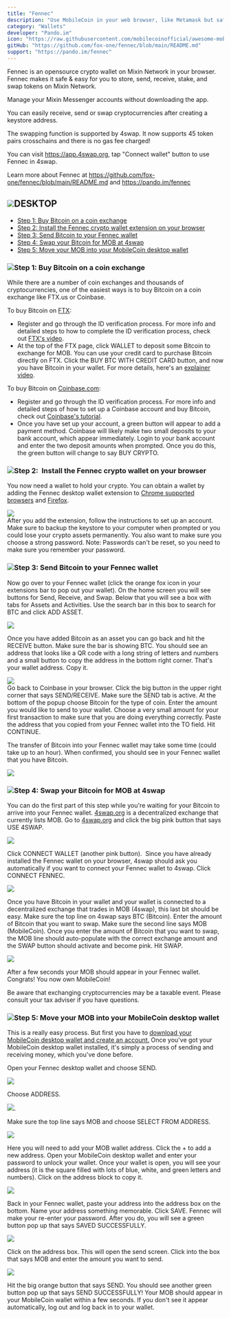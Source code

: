 ```yaml
---
title: "Fennec"
description: "Use MobileCoin in your web browser, like Metamask but safer and private."
category: "Wallets"
developer: "Pando.im"
icon: "https://raw.githubusercontent.com/mobilecoinofficial/awesome-mobilecoin/main/directory/0010_Fennec/fennec.png"
gitHub: "https://github.com/fox-one/fennec/blob/main/README.md"
support: "https://pando.im/fennec"
---
```

Fennec is an opensource crypto wallet on Mixin Network in your browser. Fennec makes it safe & easy for you to store, send, receive, stake, and swap tokens on Mixin Network.

Manage your Mixin Messenger accounts without downloading the app.

You can easily receive, send or swap cryptocurrencies after creating a keystore address. 

The swapping function is supported by 4swap. It now supports 45 token pairs crosschains and there is no gas fee charged!

You can visit https://app.4swap.org, tap "Connect wallet" button to use Fennec in 4swap.

Learn more about Fennec at https://github.com/fox-one/fennec/blob/main/README.md and https://pando.im/fennec

![](https://mobilecoinstg.wpengine.com/wp-content/uploads/2022/02/desktop-solid-purple.svg)DESKTOP
--------------------------------------------------------------------------------------------------

-   [Step 1: Buy Bitcoin on a coin exchange](https://mobilecoin.com/news/how-to-buy-mob-in-the-us#desktop-1)
-   [Step 2: Install the Fennec crypto wallet extension on your browser](https://mobilecoin.com/news/how-to-buy-mob-in-the-us#desktop-2)
-   [Step 3: Send Bitcoin to your Fennec wallet](https://mobilecoin.com/news/how-to-buy-mob-in-the-us#desktop-3)
-   [Step 4: Swap your Bitcoin for MOB at 4swap](https://mobilecoin.com/news/how-to-buy-mob-in-the-us#desktop-4)
-   [Step 5: Move your MOB into your MobileCoin desktop wallet](https://mobilecoin.com/news/how-to-buy-mob-in-the-us#desktop-5)

### ![](https://mobilecoinstg.wpengine.com/wp-content/uploads/2022/02/secure.svg)Step 1: Buy Bitcoin on a coin exchange

While there are a number of coin exchanges and thousands of cryptocurrencies, one of the easiest ways is to buy Bitcoin on a coin exchange like FTX.us or Coinbase.

To buy Bitcoin on [FTX](https://ftx.us/):

-   Register and go through the ID verification process. For more info and detailed steps to how to complete the ID verification process, check out [FTX's video](https://www.youtube.com/watch?v=am-oCJnZaug).
-   At the top of the FTX page, click WALLET to deposit some Bitcoin to exchange for MOB. You can use your credit card to purchase Bitcoin directly on FTX. Click the BUY BTC WITH CREDIT CARD button, and now you have Bitcoin in your wallet. For more details, here's an [explainer video](https://youtu.be/8Lnm-ij7Ga4?t=195).

To buy Bitcoin on [Coinbase.com](http://coinbase.com/):

-   Register and go through the ID verification process. For more info and detailed steps of how to set up a Coinbase account and buy Bitcoin, check out [Coinbase's tutorial](https://www.coinbase.com/learn/tips-and-tutorials/how-to-set-up-a-crypto-wallet).
-   Once you have set up your account, a green button will appear to add a payment method. Coinbase will likely make two small deposits to your bank account, which appear immediately. Login to your bank account and enter the two deposit amounts when prompted. Once you do this, the green button will change to say BUY CRYPTO.

### ![](https://mobilecoinstg.wpengine.com/wp-content/uploads/2022/02/secure.svg)Step 2:  Install the Fennec crypto wallet on your browser

You now need a wallet to hold your crypto. You can obtain a wallet by adding the Fennec desktop wallet extension to [Chrome supported browsers](https://chrome.google.com/webstore/detail/fennec/eincngenkhohbbfpkohipekcmnkfamjp) and [Firefox](https://addons.mozilla.org/en-US/firefox/addon/fox_fennec/).

![](https://mobilecoinstg.wpengine.com/wp-content/uploads/2021/10/Screen-Shot-2021-09-14-at-9.43.04-AM-1024x395.png)\
After you add the extension, follow the instructions to set up an account. Make sure to backup the keystore to your computer when prompted or you could lose your crypto assets permanently. You also want to make sure you choose a strong password. Note: Passwords can't be reset, so you need to make sure you remember your password.

### ![](https://mobilecoinstg.wpengine.com/wp-content/uploads/2022/02/secure.svg)Step 3: Send Bitcoin to your Fennec wallet

Now go over to your Fennec wallet (click the orange fox icon in your extensions bar to pop out your wallet). On the home screen you will see buttons for Send, Receive, and Swap. Below that you will see a box with tabs for Assets and Activities. Use the search bar in this box to search for BTC and click ADD ASSET.

![](https://mobilecoinstg.wpengine.com/wp-content/uploads/2021/10/Screen-Shot-2021-11-29-at-6.09.28-PM-1024x760.png)

Once you have added Bitcoin as an asset you can go back and hit the RECEIVE button. Make sure the bar is showing BTC. You should see an address that looks like a QR code with a long string of letters and numbers and a small button to copy the address in the bottom right corner. That's your wallet address. Copy it.

![](https://mobilecoinstg.wpengine.com/wp-content/uploads/2021/10/Screen-Shot-2021-11-30-at-11.42.56-AM-1024x755.png)\
Go back to Coinbase in your browser. Click the big button in the upper right corner that says SEND/RECEIVE. Make sure the SEND tab is active. At the bottom of the popup choose Bitcoin for the type of coin. Enter the amount you would like to send to your wallet. Choose a very small amount for your first transaction to make sure that you are doing everything correctly. Paste the address that you copied from your Fennec wallet into the TO field. Hit CONTINUE.

The transfer of Bitcoin into your Fennec wallet may take some time (could take up to an hour). When confirmed, you should see in your Fennec wallet that you have Bitcoin.

![](https://mobilecoinstg.wpengine.com/wp-content/uploads/2021/10/Screen-Shot-2021-09-14-at-11.26.30-AM.png)

### ![](https://mobilecoinstg.wpengine.com/wp-content/uploads/2022/02/secure.svg)Step 4: Swap your Bitcoin for MOB at 4swap

You can do the first part of this step while you're waiting for your Bitcoin to arrive into your Fennec wallet. [4swap.org](https://4swap.org/) is a decentralized exchange that currently lists MOB. Go to [4swap.org](https://4swap.org/) and click the big pink button that says USE 4SWAP.

![](https://mobilecoinstg.wpengine.com/wp-content/uploads/2021/10/Screen-Shot-2021-09-14-at-9.39.19-AM-1024x684.png)

Click CONNECT WALLET (another pink button).  Since you have already installed the Fennec wallet on your browser, 4swap should ask you automatically if you want to connect your Fennec wallet to 4swap. Click CONNECT FENNEC.

![](https://mobilecoinstg.wpengine.com/wp-content/uploads/2021/10/Screen-Shot-2021-09-14-at-9.40.00-AM-1024x218.png)

Once you have Bitcoin in your wallet and your wallet is connected to a decentralized exchange that trades in MOB (4swap), this last bit should be easy. Make sure the top line on 4swap says BTC (Bitcoin). Enter the amount of Bitcoin that you want to swap. Make sure the second line says MOB (MobileCoin). Once you enter the amount of Bitcoin that you want to swap, the MOB line should auto-populate with the correct exchange amount and the SWAP button should activate and become pink. Hit SWAP.

![](https://mobilecoinstg.wpengine.com/wp-content/uploads/2021/10/Screen-Shot-2021-09-14-at-11.27.43-AM-1024x393.png)

After a few seconds your MOB should appear in your Fennec wallet. Congrats! You now own MobileCoin!

Be aware that exchanging cryptocurrencies may be a taxable event. Please consult your tax adviser if you have questions.

### ![](https://mobilecoinstg.wpengine.com/wp-content/uploads/2022/02/secure.svg)Step 5: Move your MOB into your MobileCoin desktop wallet

This is a really easy process. But first you have to [download your MobileCoin desktop wallet and create an account.](https://mobilecoin.com/news/how-to-download-and-set-up-your-mobilecoin-desktop-wallet) Once you've got your MobileCoin desktop wallet installed, it's simply a process of sending and receiving money, which you've done before.

Open your Fennec desktop wallet and choose SEND.

![](https://mobilecoinstg.wpengine.com/wp-content/uploads/2021/10/image9-1024x752.png)

Choose ADDRESS.

![](https://mobilecoinstg.wpengine.com/wp-content/uploads/2021/10/image8.png).

Make sure the top line says MOB and choose SELECT FROM ADDRESS.

![](https://mobilecoinstg.wpengine.com/wp-content/uploads/2021/10/image22-1024x706.png)

Here you will need to add your MOB wallet address. Click the + to add a new address. Open your MobileCoin desktop wallet and enter your password to unlock your wallet. Once your wallet is open, you will see your address (it is the square filled with lots of blue, white, and green letters and numbers). Click on the address block to copy it.

![](https://mobilecoinstg.wpengine.com/wp-content/uploads/2021/10/image10-blur-867x1024.png)

Back in your Fennec wallet, paste your address into the address box on the bottom. Name your address something memorable. Click SAVE. Fennec will make your re-enter your password. After you do, you will see a green button pop up that says SAVED SUCCESSFULLY.

![](https://mobilecoinstg.wpengine.com/wp-content/uploads/2021/10/image27-blur-1024x1018.png)

Click on the address box. This will open the send screen. Click into the box that says MOB and enter the amount you want to send.

![](https://mobilecoinstg.wpengine.com/wp-content/uploads/2021/10/image17-1024x652.png)

Hit the big orange button that says SEND. You should see another green button pop up that says SEND SUCCESSFULLY! Your MOB should appear in your MobileCoin wallet within a few seconds. If you don't see it appear automatically, log out and log back in to your wallet.
